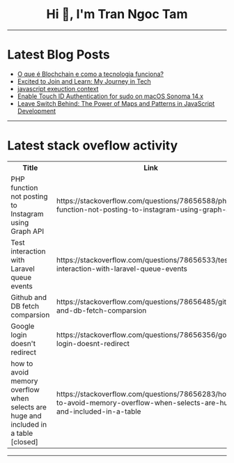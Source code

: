 <h1 align="center">Hi 👋, I'm Tran Ngoc Tam</h1>

---

# Latest Blog Posts 
<!-- BLOG-POST-LIST:START -->
- [O que é Blochchain e como a tecnologia funciona?](https://dev.to/starch1/o-que-e-blochchain-e-como-a-tecnologia-funciona-24b0)
- [Excited to Join and Learn: My Journey in Tech](https://dev.to/ruturajj/excited-to-join-and-learn-my-journey-in-tech-59b9)
- [javascript exeuction context](https://dev.to/mhmd-salah/javascript-exeuction-context-12le)
- [Enable Touch ID Authentication for sudo on macOS Sonoma 14.x](https://dev.to/siddhantkcode/enable-touch-id-authentication-for-sudo-on-macos-sonoma-14x-4d28)
- [Leave Switch Behind: The Power of Maps and Patterns in JavaScript Development](https://dev.to/waelhabbal/leave-switch-behind-the-power-of-maps-and-patterns-in-javascript-development-2hhj)
<!-- BLOG-POST-LIST:END -->

---

# Latest stack oveflow activity
<table>
  <tr><th>Title</th><th>Link</th></tr>
  <!-- STACKOVERFLOW:START --><tr><td>PHP function not posting to Instagram using Graph API</td><td>https://stackoverflow.com/questions/78656588/php-function-not-posting-to-instagram-using-graph-api</td></tr><tr><td>Test interaction with Laravel queue events</td><td>https://stackoverflow.com/questions/78656533/test-interaction-with-laravel-queue-events</td></tr><tr><td>Github and DB fetch comparsion</td><td>https://stackoverflow.com/questions/78656485/github-and-db-fetch-comparsion</td></tr><tr><td>Google login doesn&#39;t redirect</td><td>https://stackoverflow.com/questions/78656356/google-login-doesnt-redirect</td></tr><tr><td>how to avoid memory overflow when selects are huge and included in a table [closed]</td><td>https://stackoverflow.com/questions/78656283/how-to-avoid-memory-overflow-when-selects-are-huge-and-included-in-a-table</td></tr><!-- STACKOVERFLOW:END -->
</table>

---


